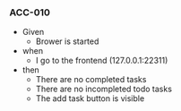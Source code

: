 
### ACC-010

* Given 
  * Brower is started
* when 
  * I go to the frontend (127.0.0.1:22311) 
* then 
  * There are no completed tasks
  * There are no incompleted todo tasks
  * The add task button is visible
